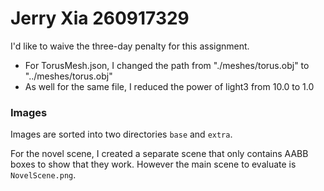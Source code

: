 # Jerry Xia 260917329

I'd like to waive the three-day penalty for this assignment.

- For TorusMesh.json, I changed the path from "./meshes/torus.obj" to "../meshes/torus.obj"
- As well for the same file, I reduced the power of light3 from 10.0 to 1.0

### Images

Images are sorted into two directories `base` and `extra`.

For the novel scene, I created a separate scene that only contains AABB boxes to show that they work. However the main scene to evaluate is `NovelScene.png`.
